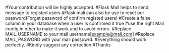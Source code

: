 #Your contribution will be highly accepted.
#Flask Mail helps to send message to registed users
#Flask mali can also be use to reset our password(Forget password of confirm registed users)
#Create a false column in your database when a user is confirmed it true
#use the right Mail config in other to make it work and to avoid errors.
#Replace MAIL_USERNAME to your mail username[example@mail.com]
#Replace MAIL_PASWORD  with your mail passowrd.
#Everything should work perfectly. 
#Kindly suggest any correction 
#Thanks